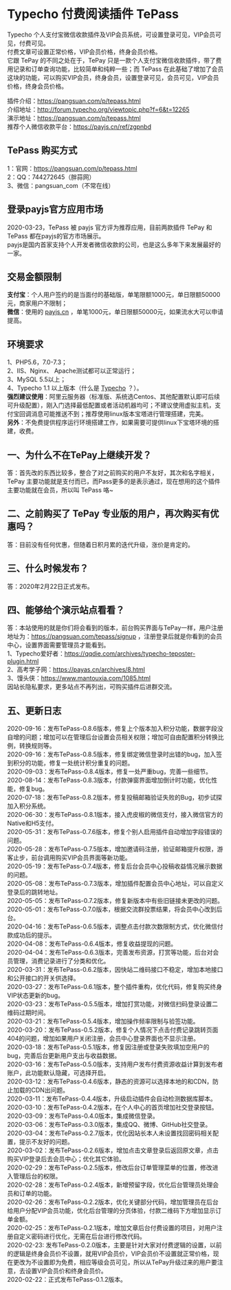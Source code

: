 # Typecho 付费阅读插件 TePass
Typecho 个人支付宝微信收款插件及VIP会员系统，可设置登录可见，VIP会员可见，付费可见。  
付费文章可设置正常价格，VIP会员价格，终身会员价格。    
它跟 TePay 的不同之处在于，TePay 只是一款个人支付宝微信收款插件，带了费用记录和订单查询功能，比较简单和纯粹一些；而 TePass 在此基础了增加了会员这块的功能，可以购买VIP会员，终身会员，设置登录可见，会员可见，VIP会员价格，终身会员价格。  

插件介绍：https://pangsuan.com/p/tepass.html  
介绍地址：http://forum.typecho.org/viewtopic.php?f=6&t=12265  
演示地址：https://pangsuan.com/p/tepass.html  
推荐个人微信收款平台：https://payjs.cn/ref/zgpnbd    


##  TePass 购买方式 ##
1：官网：https://pangsuan.com/p/tepass.html  
2：QQ：744272645（胖蒜网）  
3、微信：pangsuan_com（不常在线）


## 登录payjs官方应用市场 ##
2020-03-23，TePass 被 payjs 官方评为推荐应用，目前两款插件 TePay 和 TePass 都在payjs的官方市场展示。  
payjs是国内首家支持个人开发者微信收款的公司，也是这么多年下来发展最好的一家。  


## 交易金额限制 ##
**支付宝**：个人用户签约的是当面付的基础版，单笔限额1000元，单日限额50000元，商家用户不限制；  
**微信**：使用的 [payjs.cn][2] ，单笔1000元，单日限额50000元，如果流水大可以申请提高。  


## 环境要求 ##
1、PHP5.6，7.0-7.3；  
2、IIS、Nginx、 Apache测试都可以正常运行；  
3、MySQL 5.5以上；  
4、Typecho 1.1 以上版本（什么是 [Typecho](https://typecho.org) ？）。  
**强烈建议使用**：阿里云服务器（标准版、系统选Centos、其他配置默认即可后续可升级配置），刚入门选择最低配置或者活动机器均可；不建议使用虚拟主机，支付宝回调消息可能推送不到；推荐使用linux版本宝塔进行管理搭建，完美。   
**另外**：不免费提供程序运行环境搭建工作，如果需要可提供linux下宝塔环境的搭建，收费。

 
## 一、为什么不在TePay上继续开发？ ##  
答：首先改的东西比较多，整合了对之前购买的用户不友好，其次和名字相关，TePay 主要功能就是支付而已，而Pass更多的是表示通过，现在想用的这个插件主要功能就在会员，所以叫 TePass 咯~  

## 二、之前购买了 TePay 专业版的用户，再次购买有优惠吗？ ##  
答：目前没有任何优惠，但随着日积月累的迭代升级，涨价是肯定的。

## 三、什么时候发布？  ## 
答：2020年2月22日正式发布。 

## 四、能够给个演示站点看看？ ##  
答：本站使用的就是你们将会看到的版本，前台购买界面与TePay一样，用户注册地址为：https://pangsuan.com/tepass/signup ，注册登录后就是你看到的会员中心，设置界面需要管理员才能看到。   
1、Typecho爱好者：https://qqdie.com/archives/typecho-teposter-plugin.html   
2、高考学子网：https://payas.cn/archives/8.html   
3、馒头侠：https://www.mantouxia.com/1085.html   
因站长隐私要求，更多站点不再列出，可购买插件后进群交流。  
    

## 五、更新日志 ##
2020-09-16：发布TePass-0.8.6版本，修复上个版本加入积分功能，数据字段没自增的问题；增加可以在管理后台设置会员相关权限；增加可自由配置积分转换比例，转换规则等。  
2020-09-16：发布TePass-0.8.5版本，修复绑定微信登录时出错的bug，加入签到积分的功能，修复一处统计积分重复的问题。  
2020-09-03：发布TePass-0.8.4版本，修复一处严重bug，完善一些细节。  
2020-08-14：发布TePass-0.8.3版本，付款弹窗界面增加倒计时功能，优化性能，修复bug。  
2020-07-18：发布TePass-0.8.2版本，修复投稿邮箱验证失败的Bug，初步试探加入积分系统。  
2020-06-30：发布TePass-0.8.1版本，接入虎皮椒的微信支付，接入微信官方的Native和H5支付。  
2020-05-31：发布TePass-0.7.6版本，修复个别人启用插件自动增加字段错误的问题。  
2020-05-28：发布TePass-0.7.5版本，增加邀请码注册，验证邮箱提升权限，游客止步，前台调用购买VIP会员界面等新功能。  
2020-05-19：发布TePass-0.7.4版本，修复后台会员中心投稿收益情况展示数据的问题。  
2020-05-08：发布TePass-0.7.3版本，增加插件配置会员中心地址，可以自定义登录后的跳转地址。  
2020-05-05：发布TePass-0.7.2版本，修复新版本中有些旧链接未更改的问题。  
2020-05-01：发布TePass-0.7.0版本，根据交流群投票结果，将会员中心改到后台。  
2020-04-16：发布TePass-0.6.5版本，调整点击付款次数限制方式，优化微信付款成功后的提示。  
2020-04-08：发布TePass-0.6.4版本，修复收益提现的问题。   
2020-04-04：发布TePass-0.6.3版本，完善发布资源，打赏等功能，后台对会员管理，消费记录进行了分类和优化。  
2020-03-31：发布TePass-0.6.2版本，因快站二维码接口不稳定，增加本地接口和公开接口的开关供选择。  
2020-03-27：发布TePass-0.6.1版本，整个插件重构，优化代码，修复购买终身VIP状态更新的bug。  
2020-03-23：发布TePass-0.5.5版本，增加打赏功能，对微信扫码登录设置二维码过期时间。      
2020-03-21：发布TePass-0.5.4版本，增加操作频率限制与验签功能。   
2020-03-20：发布TePass-0.5.2版本，修复个人情况下点击付费记录跳转页面404的问题，增加如果用户关闭注册，会员中心登录界面也不显示注册。   
2020-03-18：发布TePass-0.5.1版本，修复因注册或登录失败填加空用户的bug，完善后台更新用户支出与收益数据。   
2020-03-16：发布TePass-0.5.0版本，支持用户发布付费资源收益计算到发布者账户，此功能默认隐藏，可选择开启。  
2020-03-12：发布TePass-0.4.6版本，静态的资源可以选择本地的和CDN，防止加载的CDN出问题。  
2020-03-11：发布TePass-0.4.4版本，升级启动插件会自动检测数据库脚本。  
2020-03-10：发布TePass-0.4.2版本，在个人中心的首页增加社交登录按钮。   
2020-03-09：发布TePass-0.4.0版本，集成微信登录。  
2020-03-06：发布TePass-0.3.0版本，集成QQ、微博、GitHub社交登录。  
2020-03-04：发布TePass-0.2.7版本，优化因站长本人未设置找回密码相关配置，提示不友好的问题。  
2020-03-02：发布TePass-0.2.6版本，增加点击文章登录后返回原文章，点击购买VIP登录后去会员中心；优化其它体验。  
2020-02-29：发布TePass-0.2.5版本，修改后台订单管理菜单的位置，修改进入管理后台的权限。  
2020-02-28：发布TePass-0.2.4版本，新增预留字段，优化后台管理员处理会员和订单的功能。  
2020-02-26：发布TePass-0.2.2版本，优化关键部分代码，增加管理员在后台给用户分配VIP会员功能，优化后台管理的分页体验，付款二维码下方增加显示订单金额。  
2020-02-25：发布TePass-0.2.1版本，增加文章后台付费设置的项目，对用户注册自定义密码进行优化，无需在后台进行修改代码。  
2020-02-23: 发布TePass-0.2.0版本，主要是针对大家对付费逻辑的设置，以前的逻辑是终身会员价不设置，就用VIP会员价，VIP会员价不设置就正常价格，现在更改为不设置即为免费，相应等级会员可见，所以从TePay升级过来的用户要注意，去设置VIP会员价和终身会员价。  
2020-02-22：正式发布TePass-0.1.2版本。


  [1]: https://cdn.jsdelivr.net/gh/mhcyong/backups@latest/usr/uploads/2020/02/23632588.png
  [2]: https://payjs.cn/ref/zgpnbd
